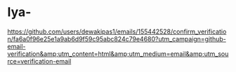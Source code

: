 # Iya-
https://github.com/users/dewakipas1/emails/155442528/confirm_verification/fa6a0f96e25e1a9ab6d9f59c95abc824c79e4680?utm_campaign=github-email-verification&amp;utm_content=html&amp;utm_medium=email&amp;utm_source=verification-email
